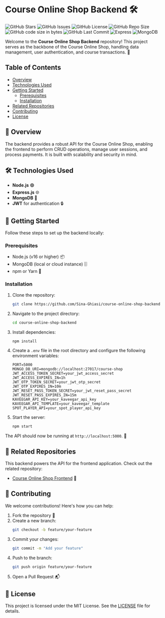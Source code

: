 # Course Online Shop Backend 🛠️

![GitHub Stars](https://img.shields.io/github/stars/Sina-Ghiasi/course-online-shop-backend?style=flat&color=brightgreen)
![GitHub Issues](https://img.shields.io/github/issues/Sina-Ghiasi/course-online-shop-backend?style=flat&color=blue)
![GitHub License](https://img.shields.io/github/license/Sina-Ghiasi/course-online-shop-backend?style=flat&color=orange)
![GitHub Repo Size](https://img.shields.io/github/repo-size/Sina-Ghiasi/course-online-shop-backend?style=flat&color=purple)
![GitHub code size in bytes](https://img.shields.io/github/languages/code-size/Sina-Ghiasi/course-online-shop-backend)
![GitHub Last Commit](https://img.shields.io/github/last-commit/Sina-Ghiasi/course-online-shop-backend?style=flat&color=cyan)
![Express](https://img.shields.io/badge/Express-404d59?logo=express&logoColor=white)
![MongoDB](https://img.shields.io/badge/MongoDB-4ea94b?logo=mongodb&logoColor=white)

Welcome to the **Course Online Shop Backend** repository! This project serves as the backbone of the Course Online Shop, handling data management, user authentication, and course transactions. 🚀

## Table of Contents

- [Overview](#-overview)
- [Technologies Used](#-technologies-used)
- [Getting Started](#-getting-started)
  - [Prerequisites](#-prerequisites)
  - [Installation](#-installation)
- [Related Repositories](#-related-repositories)
- [Contributing](#-contributing)
- [License](#-license)

## 📖 Overview

The backend provides a robust API for the Course Online Shop, enabling the frontend to perform CRUD operations, manage user sessions, and process payments. It is built with scalability and security in mind.

## 🛠️ Technologies Used

- **Node.js** 🟢
- **Express.js** 🌐
- **MongoDB** 🍃
- **JWT** for authentication 🔒

## 🚀 Getting Started

Follow these steps to set up the backend locally:

### Prerequisites

- Node.js (v16 or higher) 📦
- MongoDB (local or cloud instance) 🗄️
- npm or Yarn 🧶

### Installation

1. Clone the repository:

   ```bash
   git clone https://github.com/Sina-Ghiasi/course-online-shop-backend.git
   ```

2. Navigate to the project directory:

   ```bash
   cd course-online-shop-backend
   ```

3. Install dependencies:

   ```bash
   npm install
   ```

4. Create a `.env` file in the root directory and configure the following environment variables:

   ```env
   PORT=5000
   MONGO_DB_URI=mongodb://localhost:27017/course-shop
   JWT_ACCESS_TOKEN_SECRET=your_jwt_access_secret
   JWT_ACCESS_EXPIRES_IN=1h
   JWT_OTP_TOKEN_SECRET=your_jwt_otp_secret
   JWT_OTP_EXPIRES_IN=10m
   JWT_RESET_PASS_TOKEN_SECRET=your_jwt_reset_pass_secret
   JWT_RESET_PASS_EXPIRES_IN=15m
   KAVEEGAR_API_KEY=your_kaveegar_api_key
   KAVEEGAR_API_TEMPLATE=your_kaveegar_template
   SPOT_PLAYER_API=your_spot_player_api_key
   ```

5. Start the server:
   ```bash
   npm start
   ```

The API should now be running at `http://localhost:5000`. 🎉

## 🔗 Related Repositories

This backend powers the API for the frontend application. Check out the related repository:

- [Course Online Shop Frontend](https://github.com/Sina-Ghiasi/course-online-shop-frontend) 🚀

## 🤝 Contributing

We welcome contributions! Here's how you can help:

1. Fork the repository 🍴
2. Create a new branch:
   ```bash
   git checkout -b feature/your-feature
   ```
3. Commit your changes:
   ```bash
   git commit -m "Add your feature"
   ```
4. Push to the branch:
   ```bash
   git push origin feature/your-feature
   ```
5. Open a Pull Request 📬

## 📜 License

This project is licensed under the MIT License. See the [LICENSE](LICENSE) file for details.
